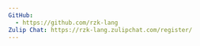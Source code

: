 ```yaml
---
GitHub:
  - https://github.com/rzk-lang
Zulip Chat: https://rzk-lang.zulipchat.com/register/
---
```

